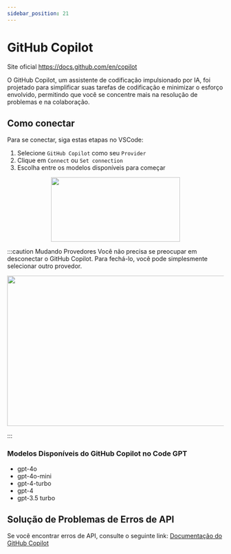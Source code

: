 ```yaml
---
sidebar_position: 21
---
```


# GitHub Copilot
Site oficial https://docs.github.com/en/copilot

O GitHub Copilot, um assistente de codificação impulsionado por IA, foi projetado para simplificar suas tarefas de codificação e minimizar o esforço envolvido, permitindo que você se concentre mais na resolução de problemas e na colaboração.

## Como conectar
Para se conectar, siga estas etapas no VSCode:
1. Selecione `GitHub Copilot` como seu `Provider`
2. Clique em `Connect` ou `Set connection`
3. Escolha entre os modelos disponíveis para começar

<p align="center">
  <img width="300" height="150" src="https://github.com/user-attachments/assets/64c3d5c4-ca9f-435c-aed7-cd80f8004666" />
</p>

:::caution Mudando Provedores
Você não precisa se preocupar em desconectar o GitHub Copilot. Para fechá-lo, você pode simplesmente selecionar outro provedor.

<p align="center">
  <img width="600" height="350" src="https://github.com/user-attachments/assets/b3466304-2bac-4336-9688-b3507c1473ec" />
</p>
:::

### Modelos Disponíveis do GitHub Copilot no Code GPT
- gpt-4o
- gpt-4o-mini
- gpt-4-turbo
- gpt-4
- gpt-3.5 turbo

## Solução de Problemas de Erros de API
Se você encontrar erros de API, consulte o seguinte link: [Documentação do GitHub Copilot](https://docs.github.com/en/copilot/about-github-copilot/what-is-github-copilot)